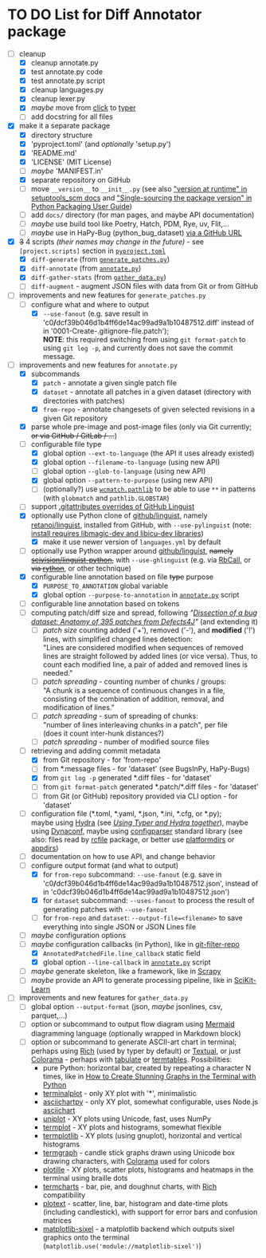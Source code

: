 # TO DO List for Diff Annotator package

- [ ] cleanup
    - [x] cleanup annotate.py
    - [x] test annotate.py code
    - [x] test annotate.py script
    - [x] cleanup languages.py
    - [x] cleanup lexer.py
    - [x] _maybe_ move from [click][] to [typer][]
    - [ ] add docstring for all files
- [x] make it a separate package
    - [x] directory structure
    - [x] 'pyproject.toml' (and _optionally_ 'setup.py')
    - [x] 'README.md'
    - [x] 'LICENSE' (MIT License)
    - [ ] _maybe_ 'MANIFEST.in'
    - [x] separate repository on GitHub
    - [ ] move `__version__` to `__init__.py`
         (see also ["version at runtime" in setuptools_scm docs](https://setuptools-scm.readthedocs.io/en/stable/usage/#version-at-runtime)
          and ["Single-sourcing the package version" in Python Packaging User Guide](https://packaging.python.org/en/latest/guides/single-sourcing-package-version/))
    - [ ] add `docs/` directory (for man pages, and maybe API documentation)
    - [ ] _maybe_ use build tool like Poetry, Hatch, PDM, Rye, uv, Flit,...
    - [ ] _maybe_ use in HaPy-Bug (python_bug_dataset) [via a GitHub URL][1]
- [x] ~~3~~ 4 scripts _(their names may change in the future)_ - see `[project.scripts]` section
  in [`pyproject.toml`](pyproject.toml)
    - [x] `diff-generate` (from [`generate_patches.py`](src/diffannotator/generate_patches.py))
    - [x] `diff-annotate` (from [`annotate.py`](src/diffannotator/annotate.py))
    - [x] `diff-gather-stats` (from [`gather_data.py`](src/diffannotator/gather_data.py))
    - [ ] `diff-augment` - augment JSON files with data from Git or from GitHub
- [ ] improvements and new features for `generate_patches.py`
    - [ ] configure what and where to output
        - [x] `--use-fanout` 
          (e.g. save result in 'c0<b>/</b>dcf39b046d1b4ff6de14ac99ad9a1b10487512.diff'
          instead of in '0001-Create-.gitignore-file.patch');<br>
          **NOTE**: this required switching from using `git format-patch`
          to using `git log -p`, and currently does not save the commit message.
- [ ] improvements and new features for `annotate.py`
    - [x] subcommands
        - [x] `patch` - annotate a given single patch file
        - [x] `dataset` - annotate all patches in a given dataset (directory with directories with patches)
        - [x] `from-repo` - annotate changesets of given selected revisions in a given Git repository
    - [x] parse whole pre-image and post-image files
          (only via Git currently; ~~or via GitHub / GitLab / ...~~)
    - [ ] configurable file type
        - [x] global option `--ext-to-language` (the API it uses already existed)
        - [x] global option `--filename-to-language` (using new API)
        - [ ] global option `--glob-to-language` (using new API)
        - [x] global option `--pattern-to-purpose` (using new API)
        - [ ] (optionally?) use [`wcmatch.pathlib`](https://facelessuser.github.io/wcmatch/pathlib/)
          to be able to use `**` in patterns (with `globmatch` and `pathlib.GLOBSTAR`)
    - [ ] support [.gitattributes overrides of GitHub Linguist][2]
    - [x] optionally use Python clone of [github/linguist][], namely [retanoj/linguist][], installed from GitHub,
          with `--use-pylinguist` (note: [install requires libmagic-dev and libicu-dev libraries](https://github.com/douban/linguist/issues/25))
        - [x] make it use newer version of `languages.yml` by default 
    - [ ] optionally use Python wrapper around [github/linguist][], ~~namely [scivision/linguist-python][],~~
          with `--use-ghlinguist` (e.g. via [RbCall](https://github.com/yohm/rb_call),
          or ~~via [rython](https://pypi.org/project/rython/)~~,
          or other technique) 
    - [x] configurable line annotation based on file ~~type~~ purpose
        - [x] `PURPOSE_TO_ANNOTATION` global variable
        - [x] global option `--purpose-to-annotation` in [`annotate.py`](src/diffannotator/annotate.py) script
    - [ ] configurable line annotation based on tokens
    - [ ] computing patch/diff size and spread, following
          _"[Dissection of a bug dataset: Anatomy of 395 patches from Defects4J](https://doi.org/10.1109/SANER.2018.8330203)"_
          (and extending it)
        - [ ] _patch size_ counting added ('+'), removed ('-'), and **modified** ('!') lines,
              with simplified changed lines detection:<br>
              "Lines are considered modified when sequences of removed lines are straight followed by added lines
              (or vice versa). Thus, to count each modified line, a pair of added and removed lines is needed."
        - [ ] _patch spreading_ - counting number of chunks / groups:<br>
              "A chunk is a sequence of continuous changes in a file, consisting of the combination
              of addition, removal, and modification of lines."
        - [ ] _patch spreading_ - sum of spreading of chunks:<br>
              "number of lines interleaving chunks in a patch", per file<br>
              (does it count inter-hunk distances?)
        - [ ] _patch spreading_ - number of modified source files
    - [ ] retrieving and adding commit metadata
        - [x] from Git repository - for 'from-repo'
        - [ ] from *.message files - for 'dataset' (see BugsInPy, HaPy-Bugs)
        - [x] from `git log -p` generated *.diff files - for 'dataset'
        - [ ] from `git format-patch` generated \*.patch/\*.diff files - for 'dataset'
        - [ ] from Git (or GitHub) repository provided via CLI option - for 'dataset'
    - [ ] configuration file (*.toml, *.yaml, *.json, *.ini, *.cfg, or *.py);<br>
      maybe using [Hydra][] (see [_Using Typer and Hydra together_][3]),
      maybe using [Dynaconf][],
      maybe using [configparser][] standard library
      (see also: files read by [rcfile](https://pypi.org/project/rcfile/) package,
      or better use [platformdirs](https://pypi.org/project/platformdirs/)
      or [appdirs](https://pypi.org/project/appdirs/))
    - [ ] documentation on how to use API, and change behavior
    - [ ] configure output format (and what to output)
        - [x] for `from-repo` subcommand: `--use-fanout` 
          (e.g. save in 'c0<b>/</b>dcf39b046d1b4ff6de14ac99ad9a1b10487512.json',
          instead of in 'c0dcf39b046d1b4ff6de14ac99ad9a1b10487512.json')
        - [x] for `dataset` subcommand: `--uses-fanout`
          to process the result of generating patches with `--use-fanout`
        - [ ] for `from-repo` and `dataset`: `--output-file=<filename>`
          to save everything into single JSON or JSON Lines file
    - [ ] _maybe_ configuration options
    - [ ] _maybe_ configuration callbacks (in Python), like in [git-filter-repo][]
        - [x] `AnnotatedPatchedFile.line_callback` static field
        - [x] global option `--line-callback` in [`annotate.py`](src/diffannotator/annotate.py) script
    - [ ] _maybe_ generate skeleton, like a framework, like in [Scrapy][scrapy]
    - [ ] _maybe_ provide an API to generate processing pipeline, like in [SciKit-Learn][sklearn]
- [ ] improvements and new features for `gather_data.py`
    - [ ] global option `--output-format` (json, _maybe_ jsonlines, csv, parquet,...)
    - [ ] option or subcommand to output flow diagram using 
      [Mermaid][] diagramming language (optionally wrapped in Markdown block)
    - [ ] option or subcommand to generate ASCII-art chart in terminal;<br>
      perhaps using [Rich][] (used by typer by default) or  [Textual][],
      or just [Colorama][] - perhaps with [tabulate](https://pypi.org/project/tabulate/)
      or [termtables](https://pypi.org/project/termtables/).  Possibilities:
      - pure Python: horizontal bar, created by repeating a character N times, like in
        [How to Create Stunning Graphs in the Terminal with Python](https://medium.com/@SrvZ/how-to-create-stunning-graphs-in-the-terminal-with-python-2adf9d012131)
      - [terminalplot](https://github.com/kressi/terminalplot) - only XY plot with '*', minimalistic
      - [asciichartpy](https://pypi.org/project/asciichartpy/) - only XY plot, somewhat configurable, uses Node.js [asciichart](https://github.com/kroitor/asciichart)
      - [uniplot](https://github.com/olavolav/uniplot) - XY plots using Unicode, fast, uses NumPy
      - [termplot](https://github.com/justnoise/termplot) - XY plots and histograms, somewhat flexible
      - [termplotlib](https://github.com/nschloe/termplotlib) - XY plots (using gnuplot), horizontal and vertical histograms
      - [termgraph](https://github.com/sgeisler/termgraph) - candle stick graphs drawn using Unicode box drawing characters, with [Colorama][] used for colors
      - [plotille](https://github.com/tammoippen/plotille) - XY plots, scatter plots, histograms and heatmaps in the terminal using braille dots
      - [termcharts](https://github.com/Abdur-RahmaanJ/termcharts/) - bar, pie, and doughnut charts, with [Rich][] compatibility
      - [plotext](https://github.com/piccolomo/plotext) - scatter, line, bar, histogram and date-time plots (including candlestick), with support for error bars and confusion matrices
      - [matplotlib-sixel](https://github.com/koppa/matplotlib-sixel) - a matplotlib backend which outputs sixel graphics onto the terminal (`matplotlib.use('module://matplotlib-sixel')`)

[click]: https://click.palletsprojects.com/
[typer]: https://typer.tiangolo.com/
[git-filter-repo]: https://htmlpreview.github.io/?https://github.com/newren/git-filter-repo/blob/docs/html/git-filter-repo.html#CALLBACKS
[scrapy]: https://docs.scrapy.org/en/latest/intro/tutorial.html#creating-a-project
[sklearn]: https://scikit-learn.org/stable/modules/compose.html
[Hydra]: https://hydra.cc/
[Dynaconf]: https://www.dynaconf.com/
[configparser]: https://docs.python.org/3/library/configparser.html
[Mermaid]: https://mermaid.js.org/
[Rich]: https://github.com/Textualize/rich
[Textual]: https://github.com/Textualize/textual
[Colorama]: https://github.com/tartley/colorama

[github/linguist]: https://github.com/github/linguist
[douban/linguist]: https://github.com/douban/linguist
[retanoj/linguist]: https://github.com/retanoj/linguist
[scivision/linguist-python]: https://github.com/scivision/linguist-python

[1]: https://stackoverflow.com/questions/70387750/how-to-manage-sub-projects-in-python
[2]: https://github.com/github-linguist/linguist/blob/master/docs/overrides.md#using-gitattributes
[3]: https://stackoverflow.com/questions/70811640/using-typer-and-hydra-together
